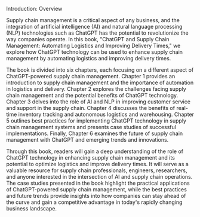 Introduction: Overview

Supply chain management is a critical aspect of any business, and the integration of artificial intelligence (AI) and natural language processing (NLP) technologies such as ChatGPT has the potential to revolutionize the way companies operate. In this book, "ChatGPT and Supply Chain Management: Automating Logistics and Improving Delivery Times," we explore how ChatGPT technology can be used to enhance supply chain management by automating logistics and improving delivery times.

The book is divided into six chapters, each focusing on a different aspect of ChatGPT-powered supply chain management. Chapter 1 provides an introduction to supply chain management and the importance of automation in logistics and delivery. Chapter 2 explores the challenges facing supply chain management and the potential benefits of ChatGPT technology. Chapter 3 delves into the role of AI and NLP in improving customer service and support in the supply chain. Chapter 4 discusses the benefits of real-time inventory tracking and autonomous logistics and warehousing. Chapter 5 outlines best practices for implementing ChatGPT technology in supply chain management systems and presents case studies of successful implementations. Finally, Chapter 6 examines the future of supply chain management with ChatGPT and emerging trends and innovations.

Through this book, readers will gain a deep understanding of the role of ChatGPT technology in enhancing supply chain management and its potential to optimize logistics and improve delivery times. It will serve as a valuable resource for supply chain professionals, engineers, researchers, and anyone interested in the intersection of AI and supply chain operations. The case studies presented in the book highlight the practical applications of ChatGPT-powered supply chain management, while the best practices and future trends provide insights into how companies can stay ahead of the curve and gain a competitive advantage in today's rapidly changing business landscape.
